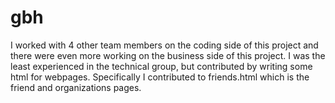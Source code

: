# gbh
I worked with 4 other team members on the coding side of this project and there were even more working on the business side of this project. I was the least experienced in the technical group, but contributed by writing some html for webpages. Specifically I contributed to friends.html which is the friend and organizations pages.
